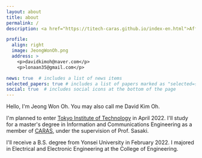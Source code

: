 ```yaml
---
layout: about
title: about
permalink: /
description: <a href="https://titech-caras.github.io/index-en.html">Affiliations</a>. <a href="/assets/pdf/CV_JeongWon(David)Oh.pdf">CV.</a>

profile:
  align: right
  image: JeongWonOh.png
  address: >
    <p>davidkimoh@naver.com</p>
    <p>lonaan35@gmail.com</p>

news: true  # includes a list of news items
selected_papers: true # includes a list of papers marked as "selected={true}"
social: true  # includes social icons at the bottom of the page
---
```


>
Hello, I'm Jeong Won Oh. You may also call me David Kim Oh.

>
I'm planned to enter <a href="https://www.titech.ac.jp/english">Tokyo Institute of Technology</a> in April 2022.
I'll study for a master's degree in Information and Communications Engineering as a member of <a href="https://titech-caras.github.io/index-en.html">CARAS</a>, under the supervision of Prof. Sasaki.

>
I'll receive a B.S. degree from Yonsei University in February 2022. I majored in Electrical and Electronic Engineering at the College of Engineering.